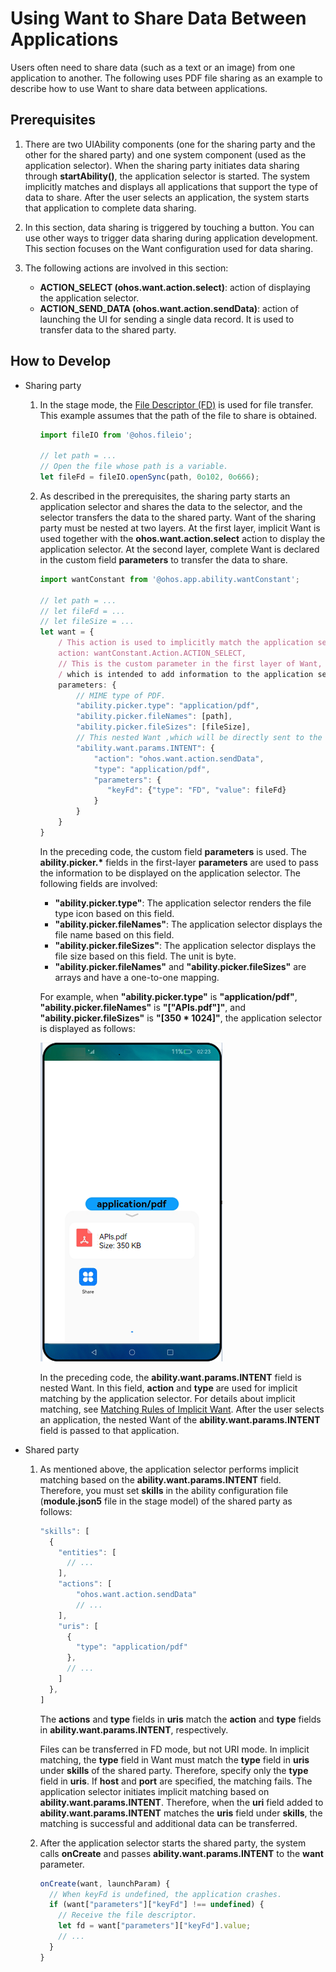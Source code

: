 # Using Want to Share Data Between Applications


Users often need to share data (such as a text or an image) from one application to another. The following uses PDF file sharing as an example to describe how to use Want to share data between applications.


## Prerequisites

1. There are two UIAbility components (one for the sharing party and the other for the shared party) and one system component (used as the application selector). When the sharing party initiates data sharing through **startAbility()**, the application selector is started. The system implicitly matches and displays all applications that support the type of data to share. After the user selects an application, the system starts that application to complete data sharing.

2. In this section, data sharing is triggered by touching a button. You can use other ways to trigger data sharing during application development. This section focuses on the Want configuration used for data sharing.

3. The following actions are involved in this section:
   - **ACTION_SELECT (ohos.want.action.select)**: action of displaying the application selector.  
   - **ACTION_SEND_DATA (ohos.want.action.sendData)**: action of launching the UI for sending a single data record. It is used to transfer data to the shared party.


## How to Develop

- Sharing party
  1. In the stage mode, the [File Descriptor (FD)](../reference/apis/js-apis-fileio.md#fileioopensync) is used for file transfer. This example assumes that the path of the file to share is obtained.
     
      ```ts
      import fileIO from '@ohos.fileio';
      
      // let path = ...
      // Open the file whose path is a variable.
      let fileFd = fileIO.openSync(path, 0o102, 0o666);
      ```
      
  2. As described in the prerequisites, the sharing party starts an application selector and shares the data to the selector, and the selector transfers the data to the shared party. Want of the sharing party must be nested at two layers. At the first layer, implicit Want is used together with the **ohos.want.action.select** action to display the application selector. At the second layer, complete Want is declared in the custom field **parameters** to transfer the data to share.
     
      ```ts
      import wantConstant from '@ohos.app.ability.wantConstant';
      
      // let path = ...
      // let fileFd = ...
      // let fileSize = ...
      let want = {
          / This action is used to implicitly match the application selector.
          action: wantConstant.Action.ACTION_SELECT,
          // This is the custom parameter in the first layer of Want,
          / which is intended to add information to the application selector.
          parameters: {
              // MIME type of PDF.
              "ability.picker.type": "application/pdf",
              "ability.picker.fileNames": [path],
              "ability.picker.fileSizes": [fileSize],
              // This nested Want ,which will be directly sent to the selected application.        
              "ability.want.params.INTENT": {
                  "action": "ohos.want.action.sendData",
                  "type": "application/pdf",
                  "parameters": {
                     "keyFd": {"type": "FD", "value": fileFd}
                  }
              }
          }
      }
      ```

      In the preceding code, the custom field **parameters** is used. The **ability.picker.\*** fields in the first-layer **parameters** are used to pass the information to be displayed on the application selector. The following fields are involved:

      - **"ability.picker.type"**: The application selector renders the file type icon based on this field.
      - **"ability.picker.fileNames"**: The application selector displays the file name based on this field.
      - **"ability.picker.fileSizes"**: The application selector displays the file size based on this field. The unit is byte.
      - **"ability.picker.fileNames"** and **"ability.picker.fileSizes"** are arrays and have a one-to-one mapping.

      For example, when **"ability.picker.type"** is **"application/pdf"**, **"ability.picker.fileNames"** is **"["APIs.pdf"]"**, and **"ability.picker.fileSizes"** is **"[350 \* 1024]"**, the application selector is displayed as follows:

      ![stage-want2](figures/stage-want2.png)
      
      In the preceding code, the **ability.want.params.INTENT** field is nested Want. In this field, **action** and **type** are used for implicit matching by the application selector. For details about implicit matching, see [Matching Rules of Implicit Want](explicit-implicit-want-mappings.md#matching-rules-of-implicit-want). After the user selects an application, the nested Want of the **ability.want.params.INTENT** field is passed to that application.
  
- Shared party
  1. As mentioned above, the application selector performs implicit matching based on the **ability.want.params.INTENT** field. Therefore, you must set **skills** in the ability configuration file (**module.json5** file in the stage model) of the shared party as follows:
     
      ```ts
      "skills": [
        {
          "entities": [
            // ...
          ],
          "actions": [
              "ohos.want.action.sendData"
              // ...
          ],
          "uris": [
            {
              "type": "application/pdf"
            },
            // ...
          ]
        },
      ]
      ```

      The **actions** and **type** fields in **uris** match the **action** and **type** fields in **ability.want.params.INTENT**, respectively.

      Files can be transferred in FD mode, but not URI mode. In implicit matching, the **type** field in Want must match the **type** field in **uris** under **skills** of the shared party. Therefore, specify only the **type** field in **uris**. If **host** and **port** are specified, the matching fails. The application selector initiates implicit matching based on **ability.want.params.INTENT**. Therefore, when the **uri** field added to **ability.want.params.INTENT** matches the **uris** field under **skills**, the matching is successful and additional data can be transferred.
  2. After the application selector starts the shared party, the system calls **onCreate** and passes **ability.want.params.INTENT** to the **want** parameter.
     
      ```ts
      onCreate(want, launchParam) {
        // When keyFd is undefined, the application crashes.
        if (want["parameters"]["keyFd"] !== undefined) {
          // Receive the file descriptor.
          let fd = want["parameters"]["keyFd"].value;
          // ...
        }
      }
      ```
